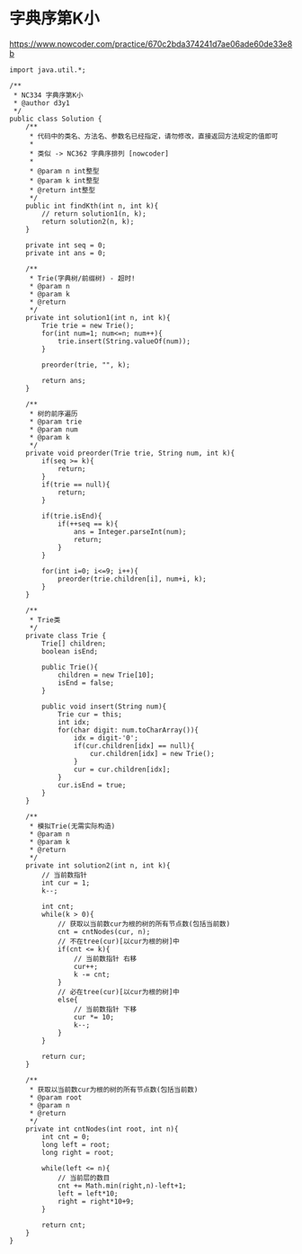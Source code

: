 # 字典序第K小
https://www.nowcoder.com/practice/670c2bda374241d7ae06ade60de33e8b

    import java.util.*;
    
    /**
     * NC334 字典序第K小
     * @author d3y1
     */
    public class Solution {
        /**
         * 代码中的类名、方法名、参数名已经指定，请勿修改，直接返回方法规定的值即可
         *
         * 类似 -> NC362 字典序排列 [nowcoder]
         *
         * @param n int整型
         * @param k int整型
         * @return int整型
         */
        public int findKth(int n, int k){
            // return solution1(n, k);
            return solution2(n, k);
        }
    
        private int seq = 0;
        private int ans = 0;
    
        /**
         * Trie(字典树/前缀树) - 超时!
         * @param n
         * @param k
         * @return
         */
        private int solution1(int n, int k){
            Trie trie = new Trie();
            for(int num=1; num<=n; num++){
                trie.insert(String.valueOf(num));
            }
    
            preorder(trie, "", k);
    
            return ans;
        }
    
        /**
         * 树的前序遍历
         * @param trie
         * @param num
         * @param k
         */
        private void preorder(Trie trie, String num, int k){
            if(seq >= k){
                return;
            }
            if(trie == null){
                return;
            }
    
            if(trie.isEnd){
                if(++seq == k){
                    ans = Integer.parseInt(num);
                    return;
                }
            }
    
            for(int i=0; i<=9; i++){
                preorder(trie.children[i], num+i, k);
            }
        }
    
        /**
         * Trie类
         */
        private class Trie {
            Trie[] children;
            boolean isEnd;
    
            public Trie(){
                children = new Trie[10];
                isEnd = false;
            }
    
            public void insert(String num){
                Trie cur = this;
                int idx;
                for(char digit: num.toCharArray()){
                    idx = digit-'0';
                    if(cur.children[idx] == null){
                        cur.children[idx] = new Trie();
                    }
                    cur = cur.children[idx];
                }
                cur.isEnd = true;
            }
        }
    
        /**
         * 模拟Trie(无需实际构造)
         * @param n
         * @param k
         * @return
         */
        private int solution2(int n, int k){
            // 当前数指针
            int cur = 1;
            k--;
    
            int cnt;
            while(k > 0){
                // 获取以当前数cur为根的树的所有节点数(包括当前数)
                cnt = cntNodes(cur, n);
                // 不在tree(cur)[以cur为根的树]中
                if(cnt <= k){
                    // 当前数指针 右移
                    cur++;
                    k -= cnt;
                }
                // 必在tree(cur)[以cur为根的树]中
                else{
                    // 当前数指针 下移
                    cur *= 10;
                    k--;
                }
            }
    
            return cur;
        }
    
        /**
         * 获取以当前数cur为根的树的所有节点数(包括当前数)
         * @param root
         * @param n
         * @return
         */
        private int cntNodes(int root, int n){
            int cnt = 0;
            long left = root;
            long right = root;
    
            while(left <= n){
                // 当前层的数目
                cnt += Math.min(right,n)-left+1;
                left = left*10;
                right = right*10+9;
            }
    
            return cnt;
        }
    }
    

